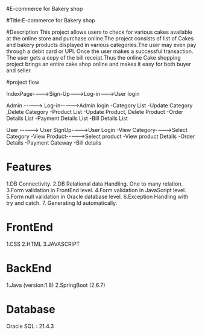 #E-commerce for Bakery shop 

#Title:E-commerce for Bakery shop 

#Description
This project allows users to check for various cakes available at the online store and purchase online.The project consists of list of Cakes and bakery products displayed in various categories.The user may even pay through a debit card or UPI. Once the user makes a successful transaction. The user gets a copy of the bill receipt.Thus the online Cake shopping project brings an entire cake shop online and makes it easy for both buyer and seller.

#project flow

IndexPage---->Sign-Up--->Log-in--->User login

Admin -----> Log-in----->Admin login
                          -Category List
                          -Update Category ,Delete Category
                          -Product List
                          -Update Product, Delete Product
                          -Order Details List
                          -Payment Details List
                          -Bill Details List

User -----> User SignUp---->User Login
                             -View Category---->Select Category
                             -View Product----->Select product
                             -View product Details
                             -Order Details 
                             -Payment Gateway
                             -Bill details
                             
# Features

1.DB Connectivity.
2.DB Relational data Handling. One to many relation.
3.Form validation in FrontEnd level.
4.Form validation in JavaScript level.
5.Form null validation in Oracle database level.
6.Exception Handling with try and catch.
7. Generating Id automatically.

# FrontEnd 

1.CSS
2.HTML
3.JAVASCRIPT

# BackEnd

1.Java (version:1.8)
2.SpringBoot (2.6.7)

# Database

Oracle SQL : 21.4.3